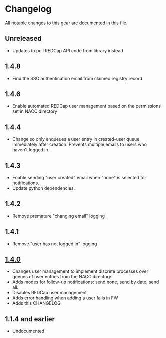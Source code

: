 # Changelog

All notable changes to this gear are documented in this file.

## Unreleased

* Updates to pull REDCap API code from library instead

## 1.4.8

* Find the SSO authentication email from claimed registry record
  
## 1.4.6

* Enable automated REDCap user management based on the permissions set in NACC directory

## 1.4.4

* Change so only enqueues a user entry in created-user queue immediately after creation.
  Prevents multiple emails to users who haven't logged in.

## 1.4.3

* Enable sending "user created" email when "none" is selected for notifications.
* Update python dependencies.
  
## 1.4.2

* Remove premature "changing email" logging

## 1.4.1

* Remove "user has not logged in" logging

## [1.4.0](https://github.com/naccdata/flywheel-gear-extensions/pull/114)

* Changes user management to implement discrete processes over queues of user
  entries from the NACC directory.
* Adds modes for follow-up notifications: send none, send by date, send all.
* Disables REDCap user management
* Adds error handling when adding a user fails in FW
* Adds this CHANGELOG

## 
## 1.1.4 and earlier

* Undocumented
